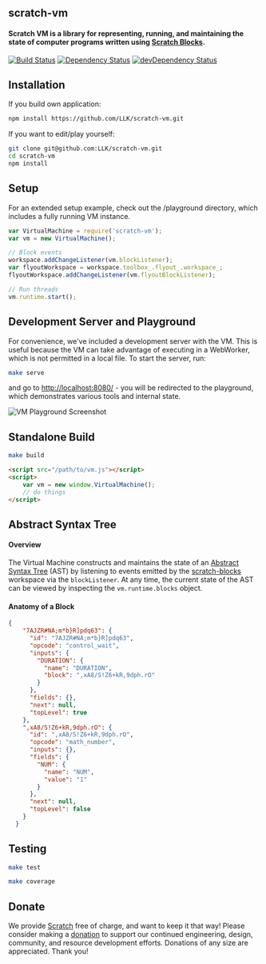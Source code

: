 ## scratch-vm
#### Scratch VM is a library for representing, running, and maintaining the state of computer programs written using [Scratch Blocks](https://github.com/LLK/scratch-blocks).

[![Build Status](https://travis-ci.org/LLK/scratch-vm.svg?branch=develop)](https://travis-ci.org/LLK/scratch-vm)
[![Dependency Status](https://david-dm.org/LLK/scratch-vm.svg)](https://david-dm.org/LLK/scratch-vm)
[![devDependency Status](https://david-dm.org/LLK/scratch-vm/dev-status.svg)](https://david-dm.org/LLK/scratch-vm#info=devDependencies)

## Installation
If you build own application:
```bash
npm install https://github.com/LLK/scratch-vm.git
```
If you want to edit/play yourself:
```bash
git clone git@github.com:LLK/scratch-vm.git
cd scratch-vm
npm install
```

## Setup
For an extended setup example, check out the /playground directory, which includes a fully running VM instance.
```js
var VirtualMachine = require('scratch-vm');
var vm = new VirtualMachine();

// Block events
workspace.addChangeListener(vm.blockListener);
var flyoutWorkspace = workspace.toolbox_.flyout_.workspace_;
flyoutWorkspace.addChangeListener(vm.flyoutBlockListener);

// Run threads
vm.runtime.start();
```
## Development Server and Playground
For convenience, we've included a development server with the VM. This is useful because the VM can take advantage of executing in a WebWorker, which is not permitted in a local file. To start the server, run:

```bash
make serve
```
and go to [http://localhost:8080/](http://localhost:8080/) - you will be redirected to the playground, which demonstrates various tools and internal state.

![VM Playground Screenshot](https://i.imgur.com/nOCNqEc.gif)


## Standalone Build
```bash
make build
```

```html
<script src="/path/to/vm.js"></script>
<script>
    var vm = new window.VirtualMachine();
    // do things
</script>
```

## Abstract Syntax Tree

#### Overview
The Virtual Machine constructs and maintains the state of an [Abstract Syntax Tree](https://en.wikipedia.org/wiki/Abstract_syntax_tree) (AST) by listening to events emitted by the [scratch-blocks](https://github.com/LLK/scratch-blocks) workspace via the `blockListener`. At any time, the current state of the AST can be viewed by inspecting the `vm.runtime.blocks` object.

#### Anatomy of a Block
```json
{
    "7AJZR#NA;m*b}R]pdq63": {
      "id": "7AJZR#NA;m*b}R]pdq63",
      "opcode": "control_wait",
      "inputs": {
        "DURATION": {
          "name": "DURATION",
          "block": ",xA8/S!Z6+kR,9dph.rO"
        }
      },
      "fields": {},
      "next": null,
      "topLevel": true
    },
    ",xA8/S!Z6+kR,9dph.rO": {
      "id": ",xA8/S!Z6+kR,9dph.rO",
      "opcode": "math_number",
      "inputs": {},
      "fields": {
        "NUM": {
          "name": "NUM",
          "value": "1"
        }
      },
      "next": null,
      "topLevel": false
    }
  }
```

## Testing
```bash
make test
```

```bash
make coverage
```

## Donate
We provide [Scratch](https://scratch.mit.edu) free of charge, and want to keep it that way! Please consider making a [donation](https://secure.donationpay.org/scratchfoundation/) to support our continued engineering, design, community, and resource development efforts. Donations of any size are appreciated. Thank you!